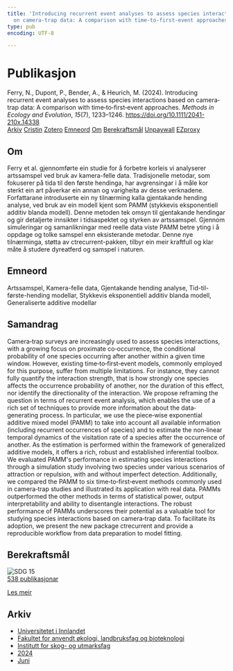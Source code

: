 ```yaml
---
title: 'Introducing recurrent event analyses to assess species interactions based
  on camera‐trap data: A comparison with time‐to‐first‐event approaches'
type: pub
encoding: UTF-8

---
```

<h1>Publikasjon</h1>
<article id="csl-bib-container-S82664EN" class="csl-bib-container">
  <div class="csl-bib-body"> <div class="csl-entry">Ferry, N., Dupont, P., Bender, A., &#38; Heurich, M. (2024). Introducing recurrent event analyses to assess species interactions based on camera‐trap data: A comparison with time‐to‐first‐event approaches. <i>Methods in Ecology and Evolution</i>, <i>15</i>(7), 1233–1246. <a href="https://doi.org/10.1111/2041-210x.14338">https://doi.org/10.1111/2041-210x.14338</a></div> </div>
  <div class="csl-bib-buttons">
    <a href="#taxonomy-article-S82664EN" alt="archive" class="csl-bib-button">Arkiv</a>
    <a href="https://app.cristin.no/results/show.jsf?id=2273123" alt="Cristin" class="csl-bib-button">Cristin</a>
    <a href="http://zotero.org/groups/5881554/items/S82664EN" alt="Zotero" class="csl-bib-button">Zotero</a>
    <a href="#keywords-article-S82664EN" alt="keywords" class="csl-bib-button">Emneord</a>
    <a href="#about-article-S82664EN" alt="about_pub" class="csl-bib-button">Om</a>
    <a href="#sdg-article-S82664EN" alt="sdg" class="csl-bib-button">Berekraftsmål</a>
    <a href="https://onlinelibrary.wiley.com/doi/pdfdirect/10.1111/2041-210X.14338" alt="Unpaywall" class="csl-bib-button">Unpaywall</a>
    <a href="https://onlinelibrary.wiley.com/doi/pdfdirect/10.1111/2041-210X.14338" alt="EZproxy" class="csl-bib-button">EZproxy</a>
  </div>
  <div id="csl-bib-meta-container-S82664EN"></div>
</article>
<div id="csl-bib-meta-S82664EN" class="csl-bib-meta">
  <article id="about-article-S82664EN" class="about_pub-article">
    <h1>Om</h1>
    Ferry et al. gjennomførte ein studie for å forbetre korleis vi analyserer artssamspel ved bruk av kamera-felle data. Tradisjonelle metodar, som fokuserer på tida til den første hendinga, har avgrensingar i å måle kor sterkt ein art påverkar ein annan og varigheita av desse verknadene. Forfattarane introduserte ein ny tilnærming kalla gjentakande hending analyse, ved bruk av ein modell kjent som PAMM (stykkevis eksponentiell additiv blanda modell). Denne metoden tek omsyn til gjentakande hendingar og gir detaljerte innsikter i tidsaspektet og styrken av artssamspel. Gjennom simuleringar og samanlikningar med reelle data viste PAMM betre yting i å oppdage og tolke samspel enn eksisterande metodar. Denne nye tilnærminga, støtta av ctrecurrent-pakken, tilbyr ein meir kraftfull og klar måte å studere dyreatferd og samspel i naturen.
  </article>
  <article id="keywords-article-S82664EN" class="keywords-article">
    <h1>Emneord</h1>
    Artssamspel, Kamera-felle data, Gjentakande hending analyse, Tid-til-første-hending modellar, Stykkevis eksponentiell additiv blanda modell, Generaliserte additive modellar
  </article>
  <article id="abstract-article-S82664EN" class="abstract-article">
    <h1>Samandrag</h1>
    Camera‐trap surveys are increasingly used to assess species interactions, with a growing focus on proximate co‐occurrence, the conditional probability of one species occurring after another within a given time window. However, existing time‐to‐first‐event models, commonly employed for this purpose, suffer from multiple limitations. For instance, they cannot fully quantify the interaction strength, that is how strongly one species affects the occurrence probability of another, nor the duration of this effect, nor identify the directionality of the interaction. We propose reframing the question in terms of recurrent event analysis, which enables the use of a rich set of techniques to provide more information about the data‐generating process. In particular, we use the piece‐wise exponential additive mixed model (PAMM) to take into account all available information (including recurrent occurrences of species) and to estimate the non‐linear temporal dynamics of the visitation rate of a species after the occurrence of another. As the estimation is performed within the framework of generalized additive models, it offers a rich, robust and established inferential toolbox. We evaluated PAMM's performance in estimating species interactions through a simulation study involving two species under various scenarios of attraction or repulsion, with and without imperfect detection. Additionally, we compared the PAMM to six time‐to‐first‐event methods commonly used in camera‐trap studies and illustrated its application with real data. PAMMs outperformed the other methods in terms of statistical power, output interpretability and ability to disentangle interactions. The robust performance of PAMMs underscores their potential as a valuable tool for studying species interactions based on camera‐trap data. To facilitate its adoption, we present the new package ctrecurrent and provide a reproducible workflow from data preparation to model fitting.
  </article>
  <article id="sdg-article-S82664EN" class="sdg-article">
    <h1>Berekraftsmål</h1>
    <div class="sdg-container"><div id="sdg15" class="sdg">
        <img src="{{< params subfolder >}}images/sdg/sdg15_nn.png" class="image" alt="SDG 15">
        <div class="sdg-overlay">
          <a href="/nn/archive/?key=?sdg=15#archive" class="sdg-publication-count"><span>538</span> publikasjonar</a>
          <p><a href="https://fn.no/om-fn/fns-baerekraftsmaal/livet-paa-land?lang=nno-NO" class="sdg-read-more">Les meir</a></p>
        </div>
      </div></div>
  </article>
  <article id="taxonomy-article-S82664EN" class="taxonomy-article">
    <h1>Arkiv</h1>
    <ul>
      <li>
        <a href="/nn/archive/?key=3DCRN523">Universitetet i Innlandet</a>
      </li>
      <li>
        <a href="/nn/archive/?key=T77LXH6D">Fakultet for anvendt økologi, landbruksfag og bioteknologi</a>
      </li>
      <li>
        <a href="/nn/archive/?key=7TRARPE3">Institutt for skog- og utmarksfag</a>
      </li>
      <li>
        <a href="/nn/archive/?key=A4XX8HDP">2024</a>
      </li>
      <li>
        <a href="/nn/archive/?key=7J8SDQWC">Juni</a>
      </li>
    </ul>
  </article>
</div>
